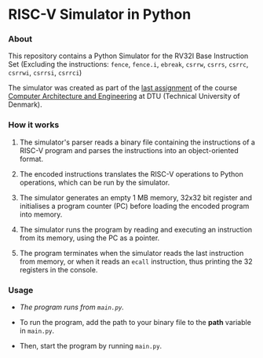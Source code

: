 # RISC-V Simulator in Python


### About
This repository contains a Python Simulator for the RV32I Base Instruction 
Set (Excluding the instructions: `fence`, `fence.i`, `ebreak`, `csrrw`, 
`csrrs`, `csrrc`, `csrrwi`, `csrrsi`, `csrrci`)

The simulator was created as part of the 
[last assignment](https://github.com/schoeberl/cae-lab/tree/master/finasgmt) 
of the course 
[Computer Architecture and Engineering](http://www2.imm.dtu.dk/courses/02155/)
at DTU (Technical University of Denmark).


### How it works
1. The simulator's parser reads a binary file containing the instructions
of a RISC-V program and parses the instructions into an object-oriented 
format.


2. The encoded instructions translates the RISC-V operations to Python
operations, which can be run by the simulator.


3. The simulator generates an empty 1 MB memory, 32x32 bit register and
initialises a program counter (PC) before loading the encoded program
into memory.


4. The simulator runs the program by reading and executing an instruction 
from its memory, using the PC as a pointer.


5. The program terminates when the simulator reads the last instruction from 
memory, or when it reads an `ecall` instruction, thus printing the 32 registers
in the console.

   
### Usage
- *The program runs from `main.py`.*


- To run the program, add the path to your binary file to the **path** variable in 
`main.py`.
- Then, start the program by running `main.py`.
